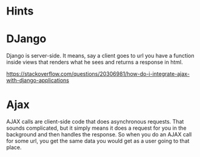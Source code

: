 # Hints  

# DJango  
Django is server-side. It means, say a client goes to url you have a function inside views that renders 
what he sees and returns a response in html.     

https://stackoverflow.com/questions/20306981/how-do-i-integrate-ajax-with-django-applications   

# Ajax   
AJAX calls are client-side code that does asynchronous requests. That sounds complicated, but it simply means it does a request for you in the background and then handles the response. So when you do an AJAX call for some url, you get the same data you would get as a user going to that place.    

